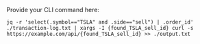 Provide your CLI command here:

`jq -r 'select(.symbol=="TSLA" and .side=="sell") | .order_id' ./transaction-log.txt | xargs -I {found_TSLA_sell_id} curl -s https://example.com/api/{found_TSLA_sell_id} >> ./output.txt` 
